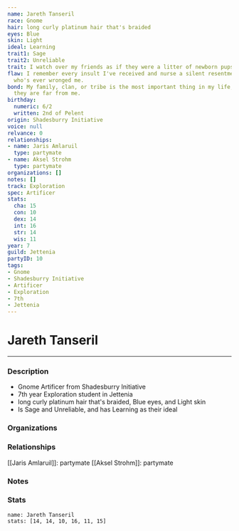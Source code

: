 ```yaml
---
name: Jareth Tanseril
race: Gnome
hair: long curly platinum hair that's braided
eyes: Blue
skin: Light
ideal: Learning
trait1: Sage
trait2: Unreliable
trait: I watch over my friends as if they were a litter of newborn pups.
flaw: I remember every insult I've received and nurse a silent resentment toward anyone
  who's ever wronged me.
bond: My family, clan, or tribe is the most important thing in my life, even when
  they are far from me.
birthday:
  numeric: 6/2
  written: 2nd of Pelent
origin: Shadesburry Initiative
voice: null
relvance: 0
relationships:
- name: Jaris Amlaruil
  type: partymate
- name: Aksel Strohm
  type: partymate
organizations: []
notes: []
track: Exploration
spec: Artificer
stats:
  cha: 15
  con: 10
  dex: 14
  int: 16
  str: 14
  wis: 11
year: 7
guild: Jettenia
partyID: 10
tags:
- Gnome
- Shadesburry Initiative
- Artificer
- Exploration
- 7th
- Jettenia
---
```

# Jareth Tanseril
---
### Description
- Gnome Artificer from Shadesburry Initiative
- 7th year Exploration student in Jettenia
- long curly platinum hair that's braided, Blue eyes, and Light skin
- Is Sage and Unreliable, and has Learning as their ideal

### Organizations

### Relationships
[[Jaris Amlaruil]]: partymate
[[Aksel Strohm]]: partymate

### Notes

### Stats
```statblock
name: Jareth Tanseril
stats: [14, 14, 10, 16, 11, 15]
```